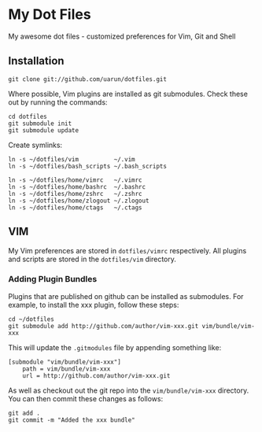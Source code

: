 # My Dot Files

My awesome dot files - customized preferences for Vim, Git and Shell

## Installation

    git clone git://github.com/uarun/dotfiles.git

Where possible, Vim plugins are installed as git submodules. Check these out by
running the commands:

    cd dotfiles
    git submodule init
    git submodule update

Create symlinks:

    ln -s ~/dotfiles/vim          ~/.vim
    ln -s ~/dotfiles/bash_scripts ~/.bash_scripts

    ln -s ~/dotfiles/home/vimrc   ~/.vimrc
    ln -s ~/dotfiles/home/bashrc  ~/.bashrc
    ln -s ~/dotfiles/home/zshrc   ~/.zshrc
    ln -s ~/dotfiles/home/zlogout ~/.zlogout
    ln -s ~/dotfiles/home/ctags   ~/.ctags

## VIM

My Vim preferences are stored in `dotfiles/vimrc` respectively. 
All plugins and scripts are stored in the `dotfiles/vim` directory.

### Adding Plugin Bundles ###

Plugins that are published on github can be installed as submodules. For
example, to install the xxx plugin, follow these steps:

    cd ~/dotfiles
    git submodule add http://github.com/author/vim-xxx.git vim/bundle/vim-xxx

This will update the `.gitmodules` file by appending something like:

    [submodule "vim/bundle/vim-xxx"]
        path = vim/bundle/vim-xxx
        url = http://github.com/author/vim-xxx.git
    
As well as checkout out the git repo into the
`vim/bundle/vim-xxx` directory. You can then commit these changes
as follows:

    git add .
    git commit -m "Added the xxx bundle"

